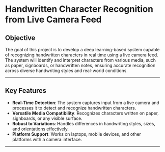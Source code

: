 
# **Handwritten Character Recognition from Live Camera Feed**

## **Objective**
The goal of this project is to develop a deep learning-based system capable of recognizing handwritten characters in real time using a live camera feed. The system will identify and interpret characters from various media, such as paper, signboards, or handwritten notes, ensuring accurate recognition across diverse handwriting styles and real-world conditions.

---

## **Key Features**
- **Real-Time Detection**: The system captures input from a live camera and processes it to detect and recognize handwritten characters.
- **Versatile Media Compatibility**: Recognizes characters written on paper, signboards, or any visible surface.
- **Robust to Variations**: Handles differences in handwriting styles, sizes, and orientations effectively.
- **Platform Support**: Works on laptops, mobile devices, and other platforms with a camera interface.

---
